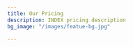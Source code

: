 ```yaml
---
title: Our Pricing
description: INDEX pricing description
bg_image: "/images/featue-bg.jpg"

---
```

